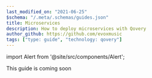 ```yaml
---
last_modified_on: "2021-06-25"
$schema: "/.meta/.schemas/guides.json"
title: Microservices
description: How to deploy microservices with Qovery
author_github: https://github.com/evoxmusic
tags: ["type: guide", "technology: qovery"]
---
```


import Alert from '@site/src/components/Alert';

<Alert type="warning">

This guide is coming soon

</Alert>



